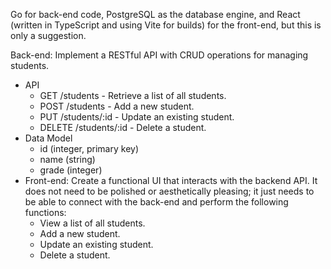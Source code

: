 Go for back-end code, PostgreSQL as the database engine, and React (written in TypeScript and using Vite for builds) for the front-end, but this is only a suggestion.


Back-end: Implement a RESTful API with CRUD operations for managing students.
* API
  * GET /students - Retrieve a list of all students.
  * POST /students - Add a new student.
  * PUT /students/:id - Update an existing student.
  * DELETE /students/:id - Delete a student.
* Data Model
  * id (integer, primary key)
  * name (string)
  * grade (integer)
* Front-end: Create a functional UI that interacts with the backend API. It does not need to be polished or aesthetically pleasing; it just needs to be able to connect with the back-end and perform the following functions:
  * View a list of all students.
  * Add a new student.
   * Update an existing student.
  * Delete a student.
